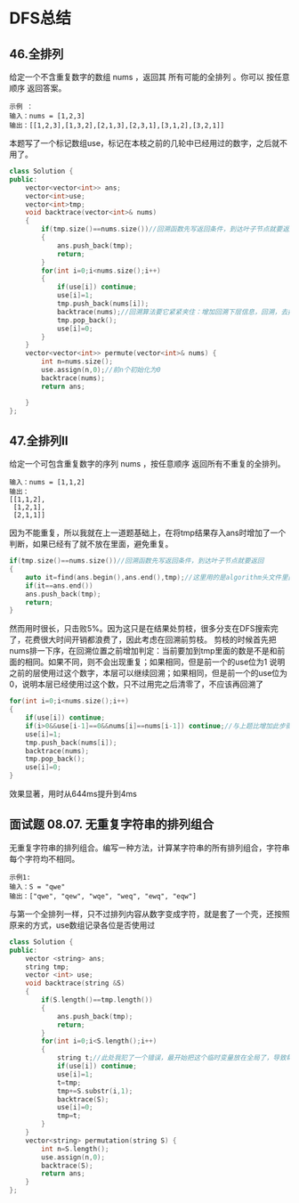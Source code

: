 # DFS总结
## 46.全排列
给定一个不含重复数字的数组 nums ，返回其 所有可能的全排列 。你可以 按任意顺序 返回答案。
```
示例 ：
输入：nums = [1,2,3]
输出：[[1,2,3],[1,3,2],[2,1,3],[2,3,1],[3,1,2],[3,2,1]]
```
本题写了一个标记数组use，标记在本枝之前的几轮中已经用过的数字，之后就不用了。
```cpp
class Solution {
public:
    vector<vector<int>> ans;
    vector<int>use;
    vector<int>tmp;
    void backtrace(vector<int>& nums)
    {
        if(tmp.size()==nums.size())//回溯函数先写返回条件，到达叶子节点就要返回
        {
            ans.push_back(tmp);
            return;
        }
        for(int i=0;i<nums.size();i++)
        {
            if(use[i]) continue;
            use[i]=1;
            tmp.push_back(nums[i]);
            backtrace(nums);//回溯算法要它紧紧夹住：增加回溯下层信息，回溯，去掉下层信息方便本轮的其他枝回溯
            tmp.pop_back();
            use[i]=0;
        }
    }
    vector<vector<int>> permute(vector<int>& nums) {
        int n=nums.size();
        use.assign(n,0);//前n个初始化为0
        backtrace(nums);
        return ans;

    }
};
```
## 47.全排列II
给定一个可包含重复数字的序列 nums ，按任意顺序 返回所有不重复的全排列。

```
输入：nums = [1,1,2]
输出：
[[1,1,2],
 [1,2,1],
 [2,1,1]]
```
因为不能重复，所以我就在上一道题基础上，在将tmp结果存入ans时增加了一个判断，如果已经有了就不放在里面，避免重复。
```cpp
if(tmp.size()==nums.size())//回溯函数先写返回条件，到达叶子节点就要返回
{
    auto it=find(ans.begin(),ans.end(),tmp);//这里用的是algorithm头文件里面的find，vector容器没有find
    if(it==ans.end())
    ans.push_back(tmp);
    return;
}
```
然而用时很长，只击败5%。因为这只是在结果处剪枝，很多分支在DFS搜索完了，花费很大时间开销都浪费了，因此考虑在回溯前剪枝。
剪枝的时候首先把nums排一下序，在回溯位置之前增加判定：当前要加到tmp里面的数是不是和前面的相同。如果不同，则不会出现重复；如果相同，但是前一个的use位为1
说明之前的层使用过这个数字，本层可以继续回溯；如果相同，但是前一个的use位为0，说明本层已经使用过这个数，只不过用完之后清零了，不应该再回溯了
```cpp
for(int i=0;i<nums.size();i++)
{
    if(use[i]) continue;
    if(i>0&&use[i-1]==0&&nums[i]==nums[i-1]) continue;//与上题比增加此步骤
    use[i]=1;
    tmp.push_back(nums[i]);
    backtrace(nums);
    tmp.pop_back();
    use[i]=0;
}
```
效果显著，用时从644ms提升到4ms
## 面试题 08.07. 无重复字符串的排列组合
无重复字符串的排列组合。编写一种方法，计算某字符串的所有排列组合，字符串每个字符均不相同。
```
示例1:
输入：S = "qwe"
输出：["qwe", "qew", "wqe", "weq", "ewq", "eqw"]
```
与第一个全排列一样，只不过排列内容从数字变成字符，就是套了一个壳，还按照原来的方式，use数组记录各位是否使用过
```cpp
class Solution {
public:
    vector <string> ans;
    string tmp;
    vector <int> use;
    void backtrace(string &S)
    {
        if(S.length()==tmp.length())
        {
            ans.push_back(tmp);
            return;
        }
        for(int i=0;i<S.length();i++)
        {
            string t;//此处我犯了一个错误，最开始把这个临时变量放在全局了，导致每一层它都会变，无法完成在每一层的记录功能
            if(use[i]) continue;
            use[i]=1;
            t=tmp;
            tmp+=S.substr(i,1);
            backtrace(S);
            use[i]=0;
            tmp=t;
        }
    }
    vector<string> permutation(string S) {
        int n=S.length();
        use.assign(n,0);
        backtrace(S);
        return ans;
    }
};
```
